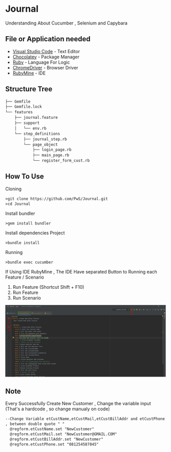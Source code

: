 # Journal
Understanding About Cucumber , Selenium and Capybara

## File or Application needed
* [Visual Studio Code](https://code.visualstudio.com/) - Text Editor
* [Chocolatey](https://chocolatey.org/) - Package Manager
* [Ruby](https://rubyinstaller.org/downloads/) - Language For Logic
* [ChromeDriver](https://chromedriver.chromium.org/downloads) - Browser Driver
* [RubyMine](https://www.jetbrains.com/ruby/) - IDE

## Structure Tree
```bash
├── Gemfile
├── Gemfile.lock
└── features
    ├── journal.feature
    ├── support 
    │   └── env.rb
    └── step_definitions
        ├── journal_step.rb
        └── page_object
            ├── login_page.rb
            ├── main_page.rb
            └── register_form_cust.rb
```

## How To Use
Cloning
```
>git clone https://github.com/PwS/Journal.git
>cd Journal
```

Install bundler
```
>gem install bundler
```

Install dependencies Project
```
>bundle install
```
Running
```
>bundle exec cucumber
```

If Using IDE RubyMine , The IDE Have separated Button to Running each Feature / Scenario
1. Run Feature (Shortcut Shift + F10)
2. Run Feature
3. Run Scenario
<img src="RubyMine.PNG" alt="drawing" width="800"/>


## Note
Every Successfully Create New Customer , Change the variable input (That's a hardcode , so change manualy on code)

```
--Change Variable etCustName,etCustMail,etCustBillAddr and etCustPhone , between double quote " "
  @regform.etCustName.set "NewCustomer"
  @regform.etCustMail.set "NewCustomer@GMAIL.COM"
  @regform.etCustBillAddr.set "NewCustomer"
  @regform.etCustPhone.set "081254587845"
```


